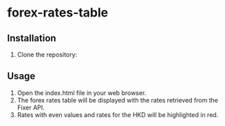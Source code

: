 # forex-rates-table

## Installation
1. Clone the repository:

## Usage
1. Open the index.html file in your web browser.
2. The forex rates table will be displayed with the rates retrieved from the Fixer API.
3. Rates with even values and rates for the HKD will be highlighted in red.
